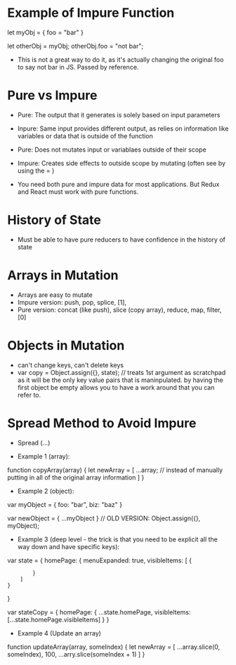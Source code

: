 # Example of Impure Function

let myObj = {
    foo = "bar"
}

let otherObj = myObj;
otherObj.foo = "not bar";

- This is not a great way to do it, as it's actually changing the original foo to say not bar in JS. Passed by reference.

# Pure vs Impure

- Pure: The output that it generates is solely based on input parameters 
- Inpure: Same input provides different output, as relies on information like variables or data that is outside of the function

- Pure: Does not mutates input or variablaes outside of their scope 
- Impure: Creates side effects to outside scope by mutating (often see by using the = )

- You need both pure and impure data for most applications. But Redux and React must work with pure functions. 

# History of State

- Must be able to have pure reducers to have confidence in the history of state

# Arrays in Mutation

- Arrays are easy to mutate
- Impure version: push, pop, splice, [1], 
- Pure version: concat (like push), slice (copy array), reduce, map, filter, [0]

# Objects in Mutation

- can't change keys, can't delete keys
- var copy = Object.assign({}, state); // treats 1st argument as scratchpad as it will be the only key value pairs that is maninpulated. by having the first object be empty allows you to have a work around that you can refer to.

# Spread Method to Avoid Impure
- Spread (...)

- Example 1 (array):

function copyArray(array) {
    let newArray = [
        ...array; // instead of manually putting in all of the original array information
    ]
}

- Example 2 (object):

var myObject = {
    foo: "bar",
    biz: "baz"
}

var newObject = {
    ...myObject
}
// OLD VERSION: Object.assign({}, myObject);

- Example 3 (deep level - the trick is that you need to be explicit all the way down and have specific keys):

var state = {
    homePage: {
        menuExpanded: true,
        visibleItems: [
            {

            }
        ]
    }
}

var stateCopy = {
    homePage: {
        ...state.homePage, 
        visibleItems: [...state.homePage.visibleItems]
    }
}

- Example 4 (Update an array)

function updateArray(array, someIndex) {
    let newArray = [
        ...array.slice(0, someIndex),
        100,
        ...arry.slice(someIndex + 1)
    ]
}